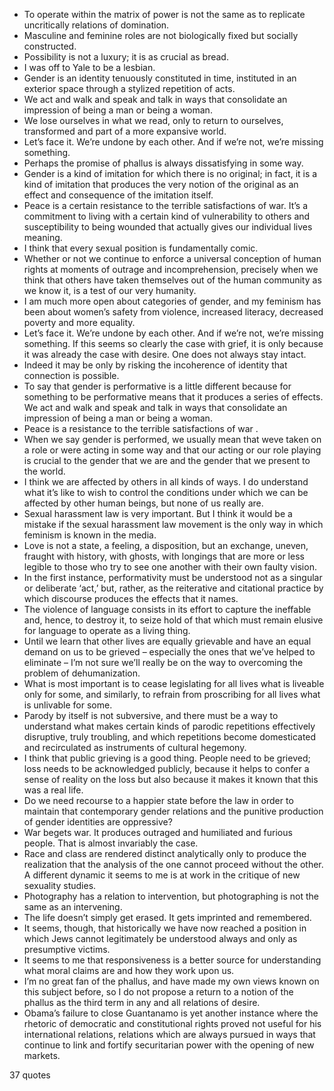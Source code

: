  - To operate within the matrix of power is not the same as to replicate uncritically relations of domination.
 - Masculine and feminine roles are not biologically fixed but socially constructed.
 - Possibility is not a luxury; it is as crucial as bread.
 - I was off to Yale to be a lesbian.
 - Gender is an identity tenuously constituted in time, instituted in an exterior space through a stylized repetition of acts.
 - We act and walk and speak and talk in ways that consolidate an impression of being a man or being a woman.
 - We lose ourselves in what we read, only to return to ourselves, transformed and part of a more expansive world.
 - Let’s face it. We’re undone by each other. And if we’re not, we’re missing something.
 - Perhaps the promise of phallus is always dissatisfying in some way.
 - Gender is a kind of imitation for which there is no original; in fact, it is a kind of imitation that produces the very notion of the original as an effect and consequence of the imitation itself.
 - Peace is a certain resistance to the terrible satisfactions of war. It’s a commitment to living with a certain kind of vulnerability to others and susceptibility to being wounded that actually gives our individual lives meaning.
 - I think that every sexual position is fundamentally comic.
 - Whether or not we continue to enforce a universal conception of human rights at moments of outrage and incomprehension, precisely when we think that others have taken themselves out of the human community as we know it, is a test of our very humanity.
 - I am much more open about categories of gender, and my feminism has been about women’s safety from violence, increased literacy, decreased poverty and more equality.
 - Let’s face it. We’re undone by each other. And if we’re not, we’re missing something. If this seems so clearly the case with grief, it is only because it was already the case with desire. One does not always stay intact.
 - Indeed it may be only by risking the incoherence of identity that connection is possible.
 - To say that gender is performative is a little different because for something to be performative means that it produces a series of effects. We act and walk and speak and talk in ways that consolidate an impression of being a man or being a woman.
 - Peace is a resistance to the terrible satisfactions of war .
 - When we say gender is performed, we usually mean that weve taken on a role or were acting in some way and that our acting or our role playing is crucial to the gender that we are and the gender that we present to the world.
 - I think we are affected by others in all kinds of ways. I do understand what it’s like to wish to control the conditions under which we can be affected by other human beings, but none of us really are.
 - Sexual harassment law is very important. But I think it would be a mistake if the sexual harassment law movement is the only way in which feminism is known in the media.
 - Love is not a state, a feeling, a disposition, but an exchange, uneven, fraught with history, with ghosts, with longings that are more or less legible to those who try to see one another with their own faulty vision.
 - In the first instance, performativity must be understood not as a singular or deliberate ‘act,’ but, rather, as the reiterative and citational practice by which discourse produces the effects that it names.
 - The violence of language consists in its effort to capture the ineffable and, hence, to destroy it, to seize hold of that which must remain elusive for language to operate as a living thing.
 - Until we learn that other lives are equally grievable and have an equal demand on us to be grieved – especially the ones that we’ve helped to eliminate – I’m not sure we’ll really be on the way to overcoming the problem of dehumanization.
 - What is most important is to cease legislating for all lives what is liveable only for some, and similarly, to refrain from proscribing for all lives what is unlivable for some.
 - Parody by itself is not subversive, and there must be a way to understand what makes certain kinds of parodic repetitions effectively disruptive, truly troubling, and which repetitions become domesticated and recirculated as instruments of cultural hegemony.
 - I think that public grieving is a good thing. People need to be grieved; loss needs to be acknowledged publicly, because it helps to confer a sense of reality on the loss but also because it makes it known that this was a real life.
 - Do we need recourse to a happier state before the law in order to maintain that contemporary gender relations and the punitive production of gender identities are oppressive?
 - War begets war. It produces outraged and humiliated and furious people. That is almost invariably the case.
 - Race and class are rendered distinct analytically only to produce the realization that the analysis of the one cannot proceed without the other. A different dynamic it seems to me is at work in the critique of new sexuality studies.
 - Photography has a relation to intervention, but photographing is not the same as an intervening.
 - The life doesn’t simply get erased. It gets imprinted and remembered.
 - It seems, though, that historically we have now reached a position in which Jews cannot legitimately be understood always and only as presumptive victims.
 - It seems to me that responsiveness is a better source for understanding what moral claims are and how they work upon us.
 - I’m no great fan of the phallus, and have made my own views known on this subject before, so I do not propose a return to a notion of the phallus as the third term in any and all relations of desire.
 - Obama’s failure to close Guantanamo is yet another instance where the rhetoric of democratic and constitutional rights proved not useful for his international relations, relations which are always pursued in ways that continue to link and fortify securitarian power with the opening of new markets.

37 quotes